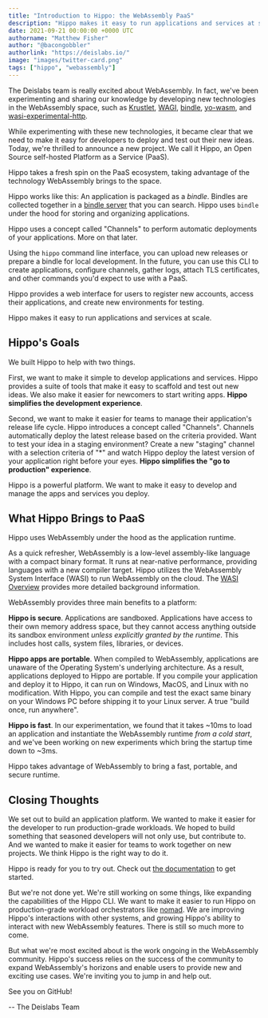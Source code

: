 ```yaml
---
title: "Introduction to Hippo: the WebAssembly PaaS"
description: "Hippo makes it easy to run applications and services at scale"
date: 2021-09-21 00:00:00 +0000 UTC
authorname: "Matthew Fisher"
author: "@bacongobbler"
authorlink: "https://deislabs.io/"
image: "images/twitter-card.png"
tags: ["hippo", "webassembly"]
---
```


The Deislabs team is really excited about WebAssembly. In fact, we've been
experimenting and sharing our knowledge by developing new technologies in the
WebAssembly space, such as [Krustlet](https://github.com/krustlet/krustlet),
[WAGI](https://github.com/deislabs/wagi),
[bindle](https://github.com/deislabs/bindle),
[yo-wasm](https://github.com/deislabs/yo-wasm), and
[wasi-experimental-http](https://github.com/deislabs/wasi-experimental-http).

While experimenting with these new technologies, it became clear that we need
to make it easy for developers to deploy and test out their new ideas. Today,
we're thrilled to announce a new project. We call it Hippo, an Open Source
self-hosted Platform as a Service (PaaS).

Hippo takes a fresh spin on the PaaS ecosystem, taking advantage of the
technology WebAssembly brings to the space.

Hippo works like this: An application is packaged as a _bindle_. Bindles are
collected together in a [bindle server](https://github.com/deislabs/bindle)
that you can search. Hippo uses `bindle` under the hood for storing and
organizing applications.

Hippo uses a concept called "Channels" to perform automatic deployments of your
applications. More on that later.

Using the `hippo` command line interface, you can upload new releases or
prepare a bindle for local development. In the future, you can use this CLI to
create applications, configure channels, gather logs, attach TLS certificates,
and other commands you'd expect to use with a PaaS.

Hippo provides a web interface for users to register new accounts, access their
applications, and create new environments for testing.

Hippo makes it easy to run applications and services at scale.

## Hippo's Goals

We built Hippo to help with two things.

First, we want to make it simple to develop applications and services. Hippo
provides a suite of tools that make it easy to scaffold and test out new ideas.
We also make it easier for newcomers to start writing apps. **Hippo simplifies
the development experience**.

Second, we want to make it easier for teams to manage their application's
release life cycle. Hippo introduces a concept called "Channels". Channels
automatically deploy the latest release based on the criteria provided. Want to
test your idea in a staging environment? Create a new "staging" channel with a
selection criteria of "\*" and watch Hippo deploy the latest version of your
application right before your eyes. **Hippo simplifies the "go to production"
experience**.

Hippo is a powerful platform. We want to make it easy to develop and manage the
apps and services you deploy.

## What Hippo Brings to PaaS

Hippo uses WebAssembly under the hood as the application runtime.

As a quick refresher, WebAssembly is a low-level assembly-like language with a
compact binary format. It runs at near-native performance, providing languages
with a new compiler target. Hippo utilizes the WebAssembly System Interface
(WASI) to run WebAssembly on the cloud. The [WASI
Overview](https://github.com/bytecodealliance/wasmtime/blob/main/docs/WASI-overview.md)
provides more detailed background information.

WebAssembly provides three main benefits to a platform:

**Hippo is secure**. Applications are sandboxed. Applications have access to
their own memory address space, but they cannot access anything outside its
sandbox environment _unless explicitly granted by the runtime_. This includes
host calls, system files, libraries, or devices.

**Hippo apps are portable**. When compiled to WebAssembly, applications are
unaware of the Operating System's underlying architecture. As a result,
applications deployed to Hippo are portable. If you compile your application
and deploy it to Hippo, it can run on Windows, MacOS, and Linux with no
modification. With Hippo, you can compile and test the exact same binary on
your Windows PC before shipping it to your Linux server. A true "build once,
run anywhere".

**Hippo is fast**. In our experimentation, we found that it takes ~10ms to load
an application and instantiate the WebAssembly runtime _from a cold start_, and
we've been working on new experiments which bring the startup time down to
~3ms.

Hippo takes advantage of WebAssembly to bring a fast, portable, and secure
runtime.

## Closing Thoughts

We set out to build an application platform. We wanted to make it easier for
the developer to run production-grade workloads. We hoped to build something
that seasoned developers will not only use, but contribute to. And we wanted to
make it easier for teams to work together on new projects. We think Hippo is
the right way to do it.

Hippo is ready for you to try out. Check out [the
documentation](https://docs.hippofactory.dev) to get started.

But we're not done yet. We're still working on some things, like expanding the
capabilities of the Hippo CLI. We want to make it easier to run Hippo on
production-grade workload orchestrators like
[nomad](https://www.nomadproject.io/). We are improving Hippo's interactions
with other systems, and growing Hippo's ability to interact with new
WebAssembly features. There is still so much more to come.

But what we're most excited about is the work ongoing in the WebAssembly
community. Hippo's success relies on the success of the community to expand
WebAssembly's horizons and enable users to provide new and exciting use cases.
We're inviting you to jump in and help out.

See you on GitHub!

-- The Deislabs Team
